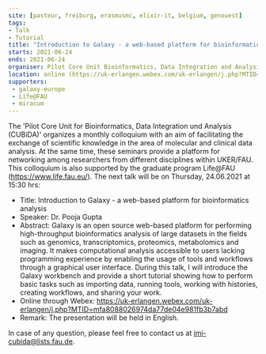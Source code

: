 ```yaml
---
site: [pasteur, freiburg, erasmusmc, elixir-it, belgium, genouest]
tags:
- Talk
- Tutorial
title: "Introduction to Galaxy - a web-based platform for bioinformatics analysis"
starts: 2021-06-24
ends: 2021-06-24
organiser: Pilot Core Unit Bioinformatics, Data Integration and Analysis, Universitätklinikum Erlangen
location: online (https://uk-erlangen.webex.com/uk-erlangen/j.php?MTID=mfa8088026974da77de04e981fb3b7abd)
supporters: 
 - galaxy-europe
 - Life@FAU
 - miracum
---
```

The 'Pilot Core Unit for Bioinformatics, Data Integration und Analysis (CUBiDA)' organizes a monthly colloquium with an aim of facilitating the exchange of scientific knowledge in the area of molecular and clinical data analysis. At the same time, these seminars provide a platform for networking among researchers from different disciplines within UKER/FAU. This colloquium is also supported by the graduate program Life@FAU (https://www.life.fau.eu/). The next talk will be on Thursday, 24.06.2021 at 15:30 hrs:

- Title: Introduction to Galaxy - a web-based platform for bioinformatics analysis
- Speaker: Dr. Pooja Gupta
- Abstract: Galaxy is an open source web-based platform for performing high-throughput bioinformatics analysis of large datasets in the fields such as genomics, transcriptomics, proteomics, metabolomics and imaging. It makes computational analysis accessible to users lacking programming experience by enabling the usage of tools and workflows through a graphical user interface. During this talk, I will introduce the Galaxy workbench and provide a short tutorial showing how to perform basic tasks such as importing data, running tools, working with histories, creating workflows, and sharing your work.
- Online through Webex: https://uk-erlangen.webex.com/uk-erlangen/j.php?MTID=mfa8088026974da77de04e981fb3b7abd
- Remark: The presentation will be held in English.

In case of any question, please feel free to contact us at imi-cubida@lists.fau.de.
